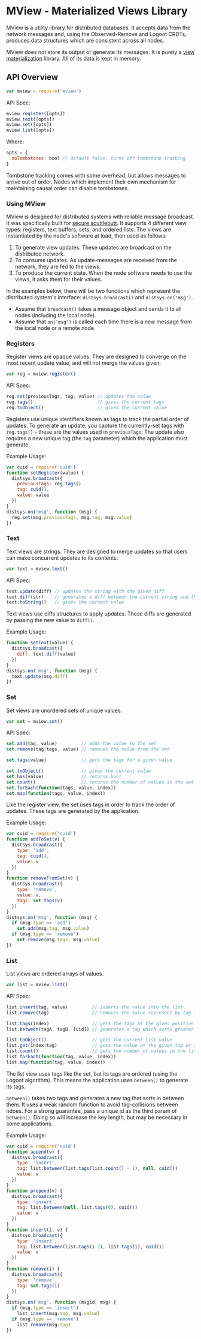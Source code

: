 # MView - Materialized Views Library

MView is a utility library for distributed databases. It accepts data from the network messages and, using the Observed-Remove and Logoot CRDTs, produces data structures which are consistent across all nodes.

MView does not store its output or generate its messages. It is purely a [view materialization](https://en.wikipedia.org/wiki/Materialized_view) library. All of its data is kept in memory.

## API Overview

```js
var mview = require('mview')
```

API Spec:

```js
mview.register([opts])
mview.text([opts])
mview.set([opts])
mview.list([opts])
```

Where:

```js
opts = {
  noTombstones: bool // default false, turns off tombstone tracking
}
```

Tombstone tracking comes with some overhead, but allows messages to arrive out of order. Nodes which implement their own mechanism for maintaining causal order can disable tombstones.

### Using MView

MView is designed for distributed systems with reliable message broadcast. It was specifically built for [secure scuttlebutt](https://github.com/dominictarr/secure-scuttlebutt). It supports 4 different view types: registers, text buffers, sets, and ordered lists. The views are instantiated by the node's software at load, then used as follows:

 1. To generate view updates. These updates are broadcast on the distributed network.
 2. To consume updates. As update-messages are received from the network, they are fed to the views.
 3. To produce the current state. When the node software needs to use the views, it asks them for their values.

In the examples below, there will be two functions which represent the distributed system's interface: `distsys.broadcast()` and `distsys.on('msg')`.

 - Assume that `broadcast()` takes a message object and sends it to all nodes (including the local node). 
 - Assume that `on('msg')` is called each time there is a new message from the local node or a remote node.

### Registers

Register views are opaque values. They are designed to converge on the most recent update value, and will not merge the values given.

```js
var reg = mview.register()
```

API Spec:

```js
reg.set(previousTags, tag, value) // updates the value
reg.tags()                        // gives the current tags
reg.toObject()                    // gives the current value
```

Registers use unique identifiers known as tags to track the partial order of updates. To generate an update, you capture the currently-set tags with `reg.tags()` - these are the values used in `previousTags`. The update also requires a new unique tag (the `tag` parameter) which the application must generate.

Example Usage:

```js
var cuid = require('cuid')
function setRegister(value) {
  distsys.broadcast({
    previousTags: reg.tags()
    tag: cuid(),
    value: value
  })
}
distsys.on('msg', function (msg) {
  reg.set(msg.previousTags, msg.tag, msg.value)
})
```

### Text

Text views are strings. They are designed to merge updates so that users can make concurrent updates to its contents.

```js
var text = mview.text()
```

API Spec:

```js
text.update(diff) // updates the string with the given diff
text.diff(str)    // generates a diff between the current string and the given string
text.toString()   // gives the current value
```

Text views use diffs structures to apply updates. These diffs are generated by passing the new value to `diff()`.

Example Usage:

```js
function setText(value) {
  distsys.broadcast({
    diff: text.diff(value)
  })
}
distsys.on('msg', function (msg) {
  text.update(msg.diff)
})
```

### Set

Set views are unordered sets of unique values.

```js
var set = mview.set()
```

API Spec:

```js
set.add(tag, value)         // adds the value to the set
set.remove(tag|tags, value) // removes the value from the set

set.tags(value)             // gets the tags for a given value

set.toObject()              // gives the current value
set.has(value)              // returns bool
set.count()                 // returns the number of values in the set
set.forEach(function(tags, value, index))
set.map(function(tags, value, index))
```

Like the register view, the set uses tags in order to track the order of updates. These tags are generated by the application.

Example Usage:

```js
var cuid = require('cuid')
function addToSet(v) {
  distsys.broadcast({
    type: 'add',
    tag: cuid(),
    value: v
  })
}
function removeFromSet(v) {
  distsys.broadcast({
    type: 'remove',
    value: v,
    tags: set.tags(v)
  })
}
distsys.on('msg', function (msg) {
  if (msg.type == 'add')
    set.add(msg.tag, msg.value)
  if (msg.type == 'remove')
    set.remove(msg.tags, msg.value)
})
```

### List

List views are ordered arrays of values.

```js
var list = mview.list()
```

API Spec:

```js
list.insert(tag, value)         // inserts the value into the list
list.remove(tag)                // removes the value represent by tag from the list

list.tags(index)                // gets the tags at the given position in the list
list.between(tagA, tagB, [uid]) // generates a tag which sorts greater than tagA and less than tagB

list.toObject()                 // gets the current list value
list.get(index|tag)             // gets the value at the given tag or index
list.count()                    // gets the number of values in the list
list.forEach(function(tag, value, index))
list.map(function(tag, value, index))
```

The list view uses tags like the set, but its tags are ordered (using the Logoot algorithm). This means the application uses `between()` to generate its tags.

`between()` takes two tags and generates a new tag that sorts in between them. It uses a weak random function to avoid tag-collisions between ndoes. For a strong guarantee, pass a unique id as the third param of `between()`. Doing so will increase the key length, but may be necessary in some applications.

Example Usage:

```js
var cuid = require('cuid')
function append(v) {
  distsys.broadcast({
    type: 'insert',
    tag: list.between(list.tags(list.count() - 1), null, cuid())
    value: v
  })
}
function prepend(v) {
  distsys.broadcast({
    type: 'insert',
    tag: list.between(null, list.tags(0), cuid())
    value: v
  })
}
function insert(i, v) {
  distsys.broadcast({
    type: 'insert',
    tag: list.between(list.tags(i-1), list.tags(i), cuid())
    value: v
  })
}
function remove(i) {
  distsys.broadcast({
    type: 'remove',
    tag: set.tags(i)
  })
}
distsys.on('msg', function (msgid, msg) {
  if (msg.type == 'insert')
    list.insert(msg.tag, msg.value)
  if (msg.type == 'remove')
    list.remove(msg.tag)
})
```
